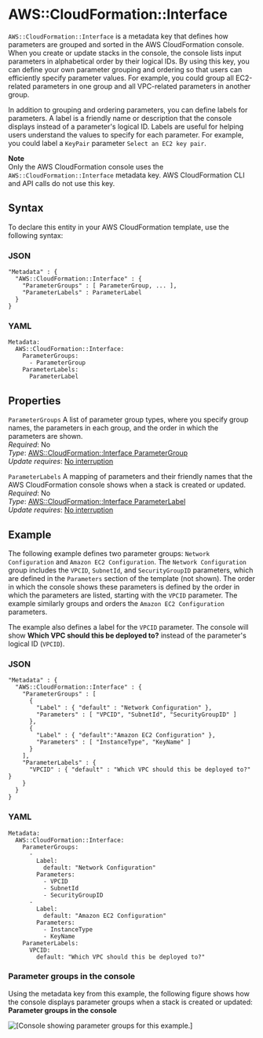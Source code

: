 # AWS::CloudFormation::Interface<a name="aws-resource-cloudformation-interface"></a>

`AWS::CloudFormation::Interface` is a metadata key that defines how parameters are grouped and sorted in the AWS CloudFormation console\. When you create or update stacks in the console, the console lists input parameters in alphabetical order by their logical IDs\. By using this key, you can define your own parameter grouping and ordering so that users can efficiently specify parameter values\. For example, you could group all EC2\-related parameters in one group and all VPC\-related parameters in another group\.

In addition to grouping and ordering parameters, you can define labels for parameters\. A label is a friendly name or description that the console displays instead of a parameter's logical ID\. Labels are useful for helping users understand the values to specify for each parameter\. For example, you could label a `KeyPair` parameter `Select an EC2 key pair`\.

**Note**  
Only the AWS CloudFormation console uses the `AWS::CloudFormation::Interface` metadata key\. AWS CloudFormation CLI and API calls do not use this key\.

## Syntax<a name="aws-resource-cloudformation-interface-syntax"></a>

To declare this entity in your AWS CloudFormation template, use the following syntax:

### JSON<a name="aws-resource-cloudformation-interface-syntax.json"></a>

```
"Metadata" : {
  "AWS::CloudFormation::Interface" : {
    "ParameterGroups" : [ ParameterGroup, ... ],
    "ParameterLabels" : ParameterLabel
  }
}
```

### YAML<a name="aws-resource-cloudformation-interface-syntax.yaml"></a>

```
Metadata:
  AWS::CloudFormation::Interface:
    ParameterGroups:
      - ParameterGroup
    ParameterLabels:
      ParameterLabel
```

## Properties<a name="w7199ab1c27c15c15c27c13"></a>

`ParameterGroups`  <a name="cfn-cloudformation-interface-parametergroups"></a>
A list of parameter group types, where you specify group names, the parameters in each group, and the order in which the parameters are shown\.  
*Required*: No  
*Type*: [AWS::CloudFormation::Interface ParameterGroup](aws-properties-cloudformation-interface-parametergroup.md)  
*Update requires*: [No interruption](using-cfn-updating-stacks-update-behaviors.md#update-no-interrupt)

`ParameterLabels`  <a name="cfn-cloudformation-interface-parameterlabels"></a>
A mapping of parameters and their friendly names that the AWS CloudFormation console shows when a stack is created or updated\.  
*Required*: No  
*Type*: [AWS::CloudFormation::Interface ParameterLabel](aws-properties-cloudformation-interface-parameterlabel.md)  
*Update requires*: [No interruption](using-cfn-updating-stacks-update-behaviors.md#update-no-interrupt)

## Example<a name="w7199ab1c27c15c15c27c15"></a>

The following example defines two parameter groups: `Network Configuration` and `Amazon EC2 Configuration`\. The `Network Configuration` group includes the `VPCID`, `SubnetId`, and `SecurityGroupID` parameters, which are defined in the `Parameters` section of the template \(not shown\)\. The order in which the console shows these parameters is defined by the order in which the parameters are listed, starting with the `VPCID` parameter\. The example similarly groups and orders the `Amazon EC2 Configuration` parameters\.

The example also defines a label for the `VPCID` parameter\. The console will show **Which VPC should this be deployed to?** instead of the parameter's logical ID \(`VPCID`\)\.

### JSON<a name="aws-resource-cloudformation-interface-example.json"></a>

```
"Metadata" : {
  "AWS::CloudFormation::Interface" : {
    "ParameterGroups" : [
      {
        "Label" : { "default" : "Network Configuration" },
        "Parameters" : [ "VPCID", "SubnetId", "SecurityGroupID" ]
      },
      {
        "Label" : { "default":"Amazon EC2 Configuration" },
        "Parameters" : [ "InstanceType", "KeyName" ]
      }
    ],
    "ParameterLabels" : {
      "VPCID" : { "default" : "Which VPC should this be deployed to?" }
    }
  }
}
```

### YAML<a name="aws-resource-cloudformation-interface-example.yaml"></a>

```
Metadata: 
  AWS::CloudFormation::Interface: 
    ParameterGroups: 
      - 
        Label: 
          default: "Network Configuration"
        Parameters: 
          - VPCID
          - SubnetId
          - SecurityGroupID
      - 
        Label: 
          default: "Amazon EC2 Configuration"
        Parameters: 
          - InstanceType
          - KeyName
    ParameterLabels: 
      VPCID: 
        default: "Which VPC should this be deployed to?"
```

### Parameter groups in the console<a name="w7199ab1c27c15c15c27c15c10"></a>

Using the metadata key from this example, the following figure shows how the console displays parameter groups when a stack is created or updated: **Parameter groups in the console** 

![\[Console showing parameter groups for this example.\]](http://docs.aws.amazon.com/AWSCloudFormation/latest/UserGuide/images/console-create-stack-parameter-groups.png)